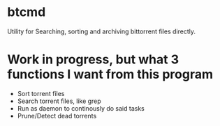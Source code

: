 # btcmd
Utility for Searching, sorting and archiving bittorrent files directly. 

# Work in progress, but what 3 functions I want from this program
- Sort torrent files
- Search torrent files, like grep
- Run as daemon to continously do said tasks
- Prune/Detect dead torrents
